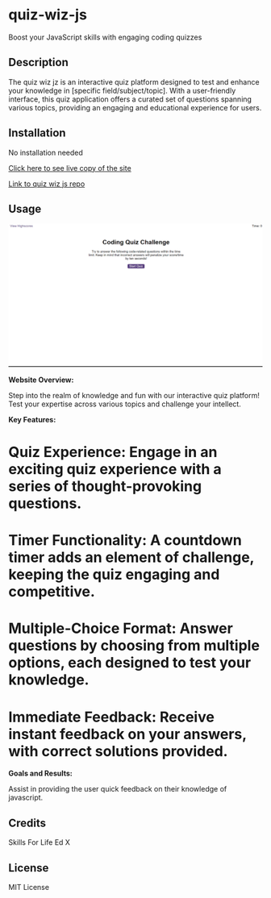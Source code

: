 # quiz-wiz-js

Boost your JavaScript skills with engaging coding quizzes

## Description

The quiz wiz jz is an interactive quiz platform designed to test and enhance your knowledge in [specific field/subject/topic]. With a user-friendly interface, this quiz application offers a curated set of questions spanning various topics, providing an engaging and educational experience for users.

## Installation

No installation needed

[Click here to see live copy of the site](https://lav3ll.github.io/quiz-wiz-js)

[Link to quiz wiz js repo](https://github.com/lav3ll/quiz-wiz-js)

## Usage

![Screenhot of the front page of quiz wiz js](./assets/images/sc.png)

**Website Overview:**

Step into the realm of knowledge and fun with our interactive quiz platform! Test your expertise across various topics and challenge your intellect.

**Key Features:**

# Quiz Experience: Engage in an exciting quiz experience with a series of thought-provoking questions.

# Timer Functionality: A countdown timer adds an element of challenge, keeping the quiz engaging and competitive.

# Multiple-Choice Format: Answer questions by choosing from multiple options, each designed to test your knowledge.

# Immediate Feedback: Receive instant feedback on your answers, with correct solutions provided.

**Goals and Results:**

Assist in providing the user quick feedback on their knowledge of javascript.

## Credits

Skills For Life
Ed X

## License

MIT License
